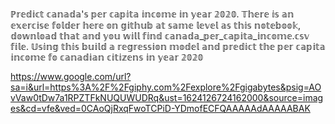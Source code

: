 ℙ𝕣𝕖𝕕𝕚𝕔𝕥 𝕔𝕒𝕟𝕒𝕕𝕒'𝕤 𝕡𝕖𝕣 𝕔𝕒𝕡𝕚𝕥𝕒 𝕚𝕟𝕔𝕠𝕞𝕖 𝕚𝕟 𝕪𝕖𝕒𝕣 𝟚𝟘𝟚𝟘. 𝕋𝕙𝕖𝕣𝕖 𝕚𝕤 𝕒𝕟 𝕖𝕩𝕖𝕣𝕔𝕚𝕤𝕖 𝕗𝕠𝕝𝕕𝕖𝕣 𝕙𝕖𝕣𝕖 𝕠𝕟 𝕘𝕚𝕥𝕙𝕦𝕓 𝕒𝕥 𝕤𝕒𝕞𝕖 𝕝𝕖𝕧𝕖𝕝 𝕒𝕤 𝕥𝕙𝕚𝕤 𝕟𝕠𝕥𝕖𝕓𝕠𝕠𝕜, 𝕕𝕠𝕨𝕟𝕝𝕠𝕒𝕕 𝕥𝕙𝕒𝕥 𝕒𝕟𝕕 𝕪𝕠𝕦 𝕨𝕚𝕝𝕝 𝕗𝕚𝕟𝕕 𝕔𝕒𝕟𝕒𝕕𝕒_𝕡𝕖𝕣_𝕔𝕒𝕡𝕚𝕥𝕒_𝕚𝕟𝕔𝕠𝕞𝕖.𝕔𝕤𝕧 𝕗𝕚𝕝𝕖. 𝕌𝕤𝕚𝕟𝕘 𝕥𝕙𝕚𝕤 𝕓𝕦𝕚𝕝𝕕 𝕒 𝕣𝕖𝕘𝕣𝕖𝕤𝕤𝕚𝕠𝕟 𝕞𝕠𝕕𝕖𝕝 𝕒𝕟𝕕 𝕡𝕣𝕖𝕕𝕚𝕔𝕥 𝕥𝕙𝕖 𝕡𝕖𝕣 𝕔𝕒𝕡𝕚𝕥𝕒 𝕚𝕟𝕔𝕠𝕞𝕖 𝕗𝕠 𝕔𝕒𝕟𝕒𝕕𝕚𝕒𝕟 𝕔𝕚𝕥𝕚𝕫𝕖𝕟𝕤 𝕚𝕟 𝕪𝕖𝕒𝕣 𝟚𝟘𝟚𝟘



https://www.google.com/url?sa=i&url=https%3A%2F%2Fgiphy.com%2Fexplore%2Fgigabytes&psig=AOvVaw0tDw7a1RPZTFkNUQUWUDRq&ust=1624126724162000&source=images&cd=vfe&ved=0CAoQjRxqFwoTCPiD-YDmofECFQAAAAAdAAAAABAK
